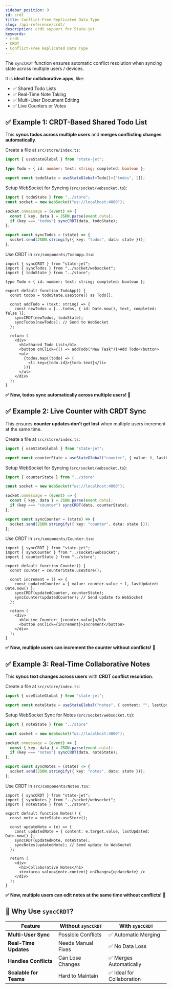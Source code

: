 ```yaml
---
sidebar_position: 9
id: crdt
title: Conflict-Free Replicated Data Type
slug: /api-reference/crdt/
description: crdt support for State-jet
keywords:
- crdt
- CRDT
- Conflict-Free Replicated Data Type
---
```


The `syncCRDT` function ensures automatic conflict resolution when syncing state across multiple users / devices.

It is **ideal for collaborative apps**, like:

- ✅ Shared Todo Lists
- ✅ Real-Time Note Taking
- ✅ Multi-User Document Editing
- ✅ Live Counters or Votes

## ✅ Example 1: CRDT-Based Shared Todo List

This **syncs todos across multiple users** and **merges conflicting changes automatically**.

Create a file at `src/store/index.ts`:

```ts title="src/store/index.ts"
import { useStateGlobal } from "state-jet";

type Todo = { id: number; text: string; completed: boolean };

export const todoState = useStateGlobal<Todo[]>("todos", []);
```

Setup WebSocket for Syncing (`src/socket/websocket.ts`):

```ts title="src/socket/websocket.ts"
import { todoState } from "../store";
const socket = new WebSocket("ws://localhost:4000");

socket.onmessage = (event) => {
  const { key, data } = JSON.parse(event.data);
  if (key === "todos") syncCRDT(data, todoState);
};

export const syncTodos = (state) => {
  socket.send(JSON.stringify({ key: "todos", data: state }));
};
```

Use CRDT in `src/components/TodoApp.tsx`:

```tsx title="src/components/TodoApp.tsx"
import { syncCRDT } from "state-jet";
import { syncTodos } from "../socket/websocket";
import { todoState } from "../store";

type Todo = { id: number; text: string; completed: boolean };

export default function TodoApp() {
  const todos = todoState.useStore() as Todo[];

  const addTodo = (text: string) => {
    const newTodos = [...todos, { id: Date.now(), text, completed: false }];
    syncCRDT(newTodos, todoState);
    syncTodos(newTodos); // Send to WebSocket
  };

  return (
    <div>
      <h1>Shared Todo List</h1>
      <button onClick={() => addTodo("New Task")}>Add Todo</button>
      <ul>
        {todos.map((todo) => (
          <li key={todo.id}>{todo.text}</li>
        ))}
      </ul>
    </div>
  );
}
```
**✅ Now, todos sync automatically across multiple users! 🎉**


## ✅ Example 2: Live Counter with CRDT Sync

This ensures **counter updates don’t get lost** when multiple users increment at the same time.

Create a file at `src/store/index.ts`:

```ts title="src/store/index.ts"
import { useStateGlobal } from "state-jet";

export const counterState = useStateGlobal("counter", { value: 0, lastUpdated: Date.now() });
```

Setup WebSocket for Syncing (`src/socket/websocket.ts`):

```ts title="src/socket/websocket.ts"
import { counterState } from "../store"

const socket = new WebSocket("ws://localhost:4000");

socket.onmessage = (event) => {
  const { key, data } = JSON.parse(event.data);
  if (key === "counter") syncCRDT(data, counterState);
};

export const syncCounter = (state) => {
  socket.send(JSON.stringify({ key: "counter", data: state }));
};
```

Use CRDT in `src/components/Counter.tsx`:

```tsx title="src/components/TodoApp.tsx"
import { syncCRDT } from "state-jet";
import { syncCounter } from "../socket/websocket";
import { counterState } from "../store";

export default function Counter() {
  const counter = counterState.useStore();

  const increment = () => {
    const updatedCounter = { value: counter.value + 1, lastUpdated: Date.now() };
    syncCRDT(updatedCounter, counterState);
    syncCounter(updatedCounter); // Send update to WebSocket
  };

  return (
    <div>
      <h1>Live Counter: {counter.value}</h1>
      <button onClick={increment}>Increment</button>
    </div>
  );
}
```
**✅ Now, multiple users can increment the counter without conflicts! 🎉**


## ✅ Example 3: Real-Time Collaborative Notes

This **syncs text changes across users** with **CRDT conflict resolution**.

Create a file at `src/store/index.ts`:

```ts title="src/store/index.ts"
import { useStateGlobal } from "state-jet";

export const noteState = useStateGlobal("notes", { content: "", lastUpdated: Date.now() });
```

Setup WebSocket Sync for Notes (`src/socket/websocket.ts`):

```ts title="src/socket/websocket.ts"
import { noteState } from "../store"

const socket = new WebSocket("ws://localhost:4000");

socket.onmessage = (event) => {
  const { key, data } = JSON.parse(event.data);
  if (key === "notes") syncCRDT(data, noteState);
};

export const syncNotes = (state) => {
  socket.send(JSON.stringify({ key: "notes", data: state }));
};
```

Use CRDT in `src/components/Notes.tsx`:

```tsx title="src/components/TodoApp.tsx"
import { syncCRDT } from "state-jet";
import { syncNotes } from "../socket/websocket";
import { noteState } from "../store";

export default function Notes() {
  const note = noteState.useStore();

  const updateNote = (e) => {
    const updatedNote = { content: e.target.value, lastUpdated: Date.now() };
    syncCRDT(updatedNote, noteState);
    syncNotes(updatedNote); // Send update to WebSocket
  };

  return (
    <div>
      <h1>Collaborative Notes</h1>
      <textarea value={note.content} onChange={updateNote} />
    </div>
  );
}
```
**✅ Now, multiple users can edit notes at the same time without conflicts! 🎉**

## 🎯 Why Use `syncCRDT`?

| Feature                | Without `syncCRDT` | With `syncCRDT`           |
| ---------------------- | ------------------ | ------------------------- |
| **Multi-User Sync**    | Possible Conflicts | ✅ Automatic Merging       |
| **Real-Time Updates**  | Needs Manual Fixes | ✅ No Data Loss            |
| **Handles Conflicts**  | Can Lose Changes   | ✅ Merges Automatically    |
| **Scalable for Teams** | Hard to Maintain   | ✅ Ideal for Collaboration |
